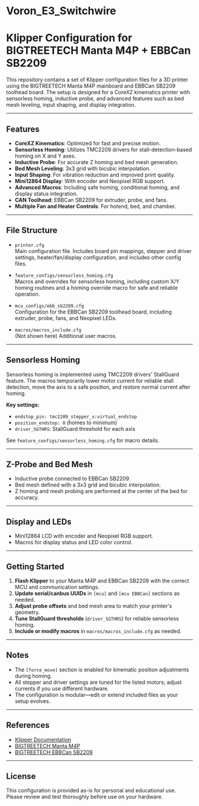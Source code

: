 # Voron_E3_Switchwire

# Klipper Configuration for BIGTREETECH Manta M4P + EBBCan SB2209

This repository contains a set of Klipper configuration files for a 3D printer using the BIGTREETECH Manta M4P mainboard and EBBCan SB2209 toolhead board. The setup is designed for a CoreXZ kinematics printer with sensorless homing, inductive probe, and advanced features such as bed mesh leveling, input shaping, and display integration.

---

## Features

- **CoreXZ Kinematics**: Optimized for fast and precise motion.
- **Sensorless Homing**: Utilizes TMC2209 drivers for stall-detection-based homing on X and Y axes.
- **Inductive Probe**: For accurate Z homing and bed mesh generation.
- **Bed Mesh Leveling**: 3x3 grid with bicubic interpolation.
- **Input Shaping**: For vibration reduction and improved print quality.
- **Mini12864 Display**: With encoder and Neopixel RGB support.
- **Advanced Macros**: Including safe homing, conditional homing, and display status integration.
- **CAN Toolhead**: EBBCan SB2209 for extruder, probe, and fans.
- **Multiple Fan and Heater Controls**: For hotend, bed, and chamber.

---

## File Structure

- `printer.cfg`  
  Main configuration file. Includes board pin mappings, stepper and driver settings, heater/fan/display configuration, and includes other config files.

- `feature_configs/sensorless_homing.cfg`  
  Macros and overrides for sensorless homing, including custom X/Y homing routines and a homing override macro for safe and reliable operation.

- `mcu_configs/ebb_sb2209.cfg`  
  Configuration for the EBBCan SB2209 toolhead board, including extruder, probe, fans, and Neopixel LEDs.

- `macros/macros_include.cfg`  
  (Not shown here) Additional user macros.

---

## Sensorless Homing

Sensorless homing is implemented using TMC2209 drivers' StallGuard feature. The macros temporarily lower motor current for reliable stall detection, move the axis to a safe position, and restore normal current after homing.

**Key settings:**
- `endstop_pin: tmc2209_stepper_x:virtual_endstop`
- `position_endstop: 0` (homes to minimum)
- `driver_SGTHRS`: StallGuard threshold for each axis

See `feature_configs/sensorless_homing.cfg` for macro details.

---

## Z-Probe and Bed Mesh

- Inductive probe connected to EBBCan SB2209.
- Bed mesh defined with a 3x3 grid and bicubic interpolation.
- Z homing and mesh probing are performed at the center of the bed for accuracy.

---

## Display and LEDs

- Mini12864 LCD with encoder and Neopixel RGB support.
- Macros for display status and LED color control.

---

## Getting Started

1. **Flash Klipper** to your Manta M4P and EBBCan SB2209 with the correct MCU and communication settings.
2. **Update serial/canbus UUIDs** in `[mcu]` and `[mcu EBBCan]` sections as needed.
3. **Adjust probe offsets** and bed mesh area to match your printer's geometry.
4. **Tune StallGuard thresholds** (`driver_SGTHRS`) for reliable sensorless homing.
5. **Include or modify macros** in `macros/macros_include.cfg` as needed.

---

## Notes

- The `[force_move]` section is enabled for kinematic position adjustments during homing.
- All stepper and driver settings are tuned for the listed motors; adjust currents if you use different hardware.
- The configuration is modular—edit or extend included files as your setup evolves.

---

## References

- [Klipper Documentation](https://www.klipper3d.org/)
- [BIGTREETECH Manta M4P](https://github.com/bigtreetech/Manta-M4P)
- [BIGTREETECH EBBCan SB2209](https://github.com/bigtreetech/EBB)

---

## License

This configuration is provided as-is for personal and educational use. Please review and test thoroughly before use on your hardware.
